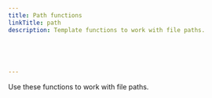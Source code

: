 ```yaml
---
title: Path functions
linkTitle: path
description: Template functions to work with file paths.



  

---
```


Use these functions to work with file paths.

